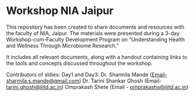 # Workshop NIA Jaipur

This repository has been created to share documents and resources with the faculty of NIA, Jaipur. The materials were presented during a 3-day Workshop-cum-Faculty Development Program on “Understanding Health and Wellness Through Microbiome Research.”

It includes all relevant documents, along with a handout containing links to the tools and concepts discussed throughout the workshop.

Contributors of sldies:
Day1 and Day3:
Dr. Sharmila Mande (Email-sharmila.s.mande@gmail.com)
Dr. Tarini Shankar Ghosh (Email- tarini.ghosh@iiitd.ac.in)
Omprakash Shete (Email - omprakashs@iiitd.ac.in)

